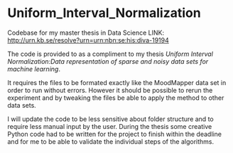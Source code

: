 # Uniform_Interval_Normalization
Codebase for my master thesis in Data Science LINK: http://urn.kb.se/resolve?urn=urn:nbn:se:his:diva-19194

The code is provided to as a compliment to my thesis *Uniform Interval Normalization:Data representation of sparse and noisy data sets for machine learning*.

It requires the files to be formated exactly like the MoodMapper data set in order to run without errors. However it should be possible to rerun the experiment and by tweaking the files be able to apply the method to other data sets. 

I will update the code to be less sensitive about folder structure and to require less manual input by the user. During the thesis some creative Python code had to be written for the project to finish within the deadline and for me to be able to validate the individual steps of the algorithms. 
